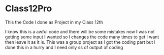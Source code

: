 # Class12Pro
This the Code I done as Project in my Class 12th

I know this is a awful code and there will be some mistakes now I was not getting some input I wanted so I changes the code many times to get I want then leave it as it is.
This was a group project as I got the coding part but I done this in a hurry and I need only ss of output of coding 
